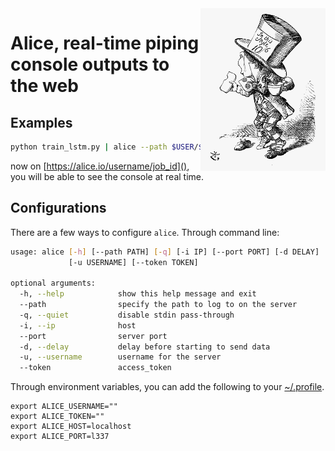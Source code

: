 <img src="figures/mad-hatter.png" align="right" width="200px"/>

# Alice, real-time piping console outputs to the web

## Examples

```bash
python train_lstm.py | alice --path $USER/$JOB_ID
```

now on [https://alice.io/username/job_id](), you will be able to see the console at real time.

## Configurations

There are a few ways to configure `alice`. Through command line:

```bash
usage: alice [-h] [--path PATH] [-q] [-i IP] [--port PORT] [-d DELAY]
             [-u USERNAME] [--token TOKEN]

optional arguments:
  -h, --help            show this help message and exit
  --path                specify the path to log to on the server
  -q, --quiet           disable stdin pass-through
  -i, --ip              host
  --port                server port
  -d, --delay           delay before starting to send data
  -u, --username        username for the server
  --token               access_token
```

Through environment variables, you can add the following to your [~/.profile](~/.profile).

```
export ALICE_USERNAME=""
export ALICE_TOKEN=""
export ALICE_HOST=localhost
export ALICE_PORT=l337
```

